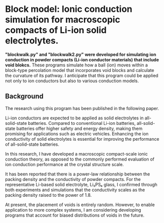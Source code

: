 # Block model: Ionic conduction simulation for macroscopic compacts of Li-ion solid electrolytes. 
**"blockwalk.py" and "blockwalk2.py" were developed for simulating ion conduction in powder compacts (Li-ion conductor materials) that include void blokcs.** These programs simulate how a ball (ion) moves within a block-type percolation model that incorporates void blocks and calculate the curvature of its pathway. I anticipate that this program could be applied not only to ion conductors but also to various conduction models.  

## Background
The research using this program has been published in the following paper.  


Li-ion conductors are expected to be applied as solid electrolytes in all-solid-state batteries. Compared to conventional Li-ion batteries, all-solid-state batteries offer higher safety and energy density, making them promising for applications such as electric vehicles. Enhancing the ion conductivity of solid electrolytes is essential for improving the performance of all-solid-state batteries. 

In this research, I have developed a macroscopic compact-scale ionic conduction theory, as opposed to the commonly performed evaluation of ion conduction performance at the crystal structure scale.  

It has been reported that there is a power-law relationship between the packing density and the conductivity of powder compacts. For the representative Li-based solid electrolyte, Li₃PS₄ glass, I confirmed through both experiments and simulations that the conductivity scales as the packing density raised to the power of 1.8.  

At present, the placement of voids is entirely random. However, to enable application to more complex systems, I am considering developing programs that account for biased distributions of voids in the future.  
